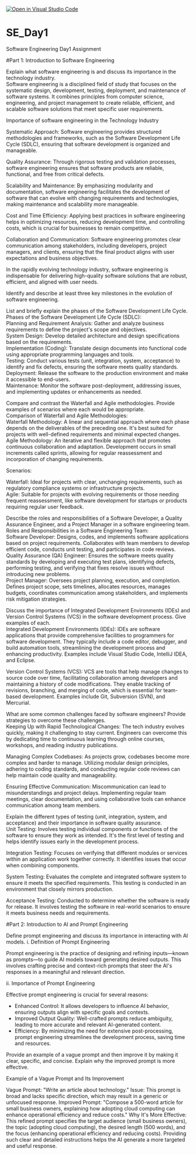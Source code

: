 [![Open in Visual Studio Code](https://classroom.github.com/assets/open-in-vscode-2e0aaae1b6195c2367325f4f02e2d04e9abb55f0b24a779b69b11b9e10269abc.svg)](https://classroom.github.com/online_ide?assignment_repo_id=18376043&assignment_repo_type=AssignmentRepo)
# SE_Day1
Software Engineering Day1 Assignment

#Part 1: Introduction to Software Engineering<br>

Explain what software engineering is and discuss its importance in the technology industry.<br>
Software engineering is a disciplined field of study that focuses on the systematic design, development, testing, deployment, and maintenance of software systems. It combines principles from computer science, engineering, and project management to create reliable, efficient, and scalable software solutions that meet specific user requirements.

Importance of software engineering in the Technology Industry<br>

Systematic Approach: Software engineering provides structured methodologies and frameworks, such as the Software Development Life Cycle (SDLC), ensuring that software development is organized and manageable.<br>

Quality Assurance: Through rigorous testing and validation processes, software engineering ensures that software products are reliable, functional, and free from critical defects.<br>

Scalability and Maintenance: By emphasizing modularity and documentation, software engineering facilitates the development of software that can evolve with changing requirements and technologies, making maintenance and scalability more manageable.<br>

Cost and Time Efficiency: Applying best practices in software engineering helps in optimizing resources, reducing development time, and controlling costs, which is crucial for businesses to remain competitive.<br>

Collaboration and Communication: Software engineering promotes clear communication among stakeholders, including developers, project managers, and clients, ensuring that the final product aligns with user expectations and business objectives.<br>

In the rapidly evolving technology industry, software engineering is indispensable for delivering high-quality software solutions that are robust, efficient, and aligned with user needs.<br>


Identify and describe at least three key milestones in the evolution of software engineering.<br>


List and briefly explain the phases of the Software Development Life Cycle.<br>
Phases of the Software Development Life Cycle (SDLC):<br>
Planning and Requirement Analysis: Gather and analyze business requirements to define the project's scope and objectives.<br>
System Design: Develop detailed architecture and design specifications based on the requirements.<br>
Implementation (Coding): Translate design documents into functional code using appropriate programming languages and tools.<br>
Testing: Conduct various tests (unit, integration, system, acceptance) to identify and fix defects, ensuring the software meets quality standards.<br>
Deployment: Release the software to the production environment and make it accessible to end-users.<br>
Maintenance: Monitor the software post-deployment, addressing issues, and implementing updates or enhancements as needed.<br>

Compare and contrast the Waterfall and Agile methodologies. Provide examples of scenarios where each would be appropriate.<br>
Comparison of Waterfall and Agile Methodologies:<br>
Waterfall Methodology: A linear and sequential approach where each phase depends on the deliverables of the preceding one. It's best suited for projects with well-defined requirements and minimal expected changes.<br>
Agile Methodology: An iterative and flexible approach that promotes continuous collaboration and adaptation. Development occurs in small increments called sprints, allowing for regular reassessment and incorporation of changing requirements.<br>

Scenarios:<br>

Waterfall: Ideal for projects with clear, unchanging requirements, such as regulatory compliance systems or infrastructure projects.<br>
Agile: Suitable for projects with evolving requirements or those needing frequent reassessment, like software development for startups or products requiring regular user feedback.<br>

Describe the roles and responsibilities of a Software Developer, a Quality Assurance Engineer, and a Project Manager in a software engineering team.<br>
Roles and Responsibilities in a Software Engineering Team:<br>
Software Developer: Designs, codes, and implements software applications based on project requirements. Collaborates with team members to develop efficient code, conducts unit testing, and participates in code reviews.<br>
Quality Assurance (QA) Engineer: Ensures the software meets quality standards by developing and executing test plans, identifying defects, performing testing, and verifying that fixes resolve issues without introducing new problems.<br>
Project Manager: Oversees project planning, execution, and completion. Defines project scope, sets timelines, allocates resources, manages budgets, coordinates communication among stakeholders, and implements risk mitigation strategies.<br>

Discuss the importance of Integrated Development Environments (IDEs) and Version Control Systems (VCS) in the software development process. Give examples of each.<br>
Integrated Development Environments (IDEs): IDEs are software applications that provide comprehensive facilities to programmers for software development. They typically include a code editor, debugger, and build automation tools, streamlining the development process and enhancing productivity. Examples include Visual Studio Code, IntelliJ IDEA, and Eclipse.<br>

Version Control Systems (VCS): VCS are tools that help manage changes to source code over time, facilitating collaboration among developers and maintaining a history of code modifications. They enable tracking of revisions, branching, and merging of code, which is essential for team-based development. Examples include Git, Subversion (SVN), and Mercurial.<br>

What are some common challenges faced by software engineers? Provide strategies to overcome these challenges.<br>
Keeping Up with Rapid Technological Changes: The tech industry evolves quickly, making it challenging to stay current. Engineers can overcome this by dedicating time to continuous learning through online courses, workshops, and reading industry publications.<br>

Managing Complex Codebases: As projects grow, codebases become more complex and harder to manage. Utilizing modular design principles, adhering to coding standards, and conducting regular code reviews can help maintain code quality and manageability.<br>

Ensuring Effective Communication: Miscommunication can lead to misunderstandings and project delays. Implementing regular team meetings, clear documentation, and using collaborative tools can enhance communication among team members.<br>

Explain the different types of testing (unit, integration, system, and acceptance) and their importance in software quality assurance.<br>
Unit Testing: Involves testing individual components or functions of the software to ensure they work as intended. It's the first level of testing and helps identify issues early in the development process.<br>

Integration Testing: Focuses on verifying that different modules or services within an application work together correctly. It identifies issues that occur when combining components.<br>

System Testing: Evaluates the complete and integrated software system to ensure it meets the specified requirements. This testing is conducted in an environment that closely mirrors production.<br>

Acceptance Testing: Conducted to determine whether the software is ready for release. It involves testing the software in real-world scenarios to ensure it meets business needs and requirements.<br>

#Part 2: Introduction to AI and Prompt Engineering<br>


Define prompt engineering and discuss its importance in interacting with AI models.
i. Definition of Prompt Engineering<br>

Prompt engineering is the practice of designing and refining inputs—known as prompts—to guide AI models toward generating desired outputs. This involves crafting precise and context-rich prompts that steer the AI's responses in a meaningful and relevant direction. <br>

ii. Importance of Prompt Engineering<br>

Effective prompt engineering is crucial for several reasons:<br>
* Enhanced Control: It allows developers to influence AI behavior, ensuring outputs align with specific goals and contexts. 
* Improved Output Quality: Well-crafted prompts reduce ambiguity, leading to more accurate and relevant AI-generated content. 
* Efficiency: By minimizing the need for extensive post-processing, prompt engineering streamlines the development process, saving time and resources.

Provide an example of a vague prompt and then improve it by making it clear, specific, and concise. Explain why the improved prompt is more effective.

Example of a Vague Prompt and Its Improvement

Vague Prompt: "Write an article about technology."
Issue: This prompt is broad and lacks specific direction, which may result in a generic or unfocused response.
Improved Prompt: "Compose a 500-word article for small business owners, explaining how adopting cloud computing can enhance operational efficiency and reduce costs."
Why It's More Effective: This refined prompt specifies the target audience (small business owners), the topic (adopting cloud computing), the desired length (500 words), and the focus (enhancing operational efficiency and reducing costs). Providing such clear and detailed instructions helps the AI generate a more targeted and useful response. 
